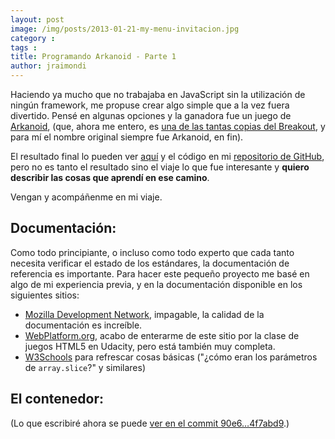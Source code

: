 ```yaml
---
layout: post
image: /img/posts/2013-01-21-my-menu-invitacion.jpg
category : 
tags : 
title: Programando Arkanoid - Parte 1
author: jraimondi
---
```


Haciendo ya mucho que no trabajaba en JavaScript sin la utilización de ningún framework, me propuse crear algo simple que a la vez fuera divertido. Pensé en algunas opciones y la ganadora fue un juego de [Arkanoid](http://en.wikipedia.org/wiki/Arkanoid), (que, ahora me entero, es [una de las tantas copias del Breakout](http://en.wikipedia.org/wiki/Breakout_clones), y para mí el nombre original siempre fue Arkanoid, en fin).

El resultado final lo pueden ver [aquí](http://randomjs.alphasmanifesto.com/arkanoid-canvas/arkanoid.html) y el código en mi [repositorio de GitHub](https://github.com/AlphaGit/random-javascript), pero no es tanto el resultado sino el viaje lo que fue interesante y **quiero describir las cosas que aprendí en ese camino**.

Vengan y acompáñenme en mi viaje.

## Documentación:

Como todo principiante, o incluso como todo experto que cada tanto necesita verificar el estado de los estándares, la documentación de referencia es importante. Para hacer este pequeño proyecto me basé en algo de mi experiencia previa, y en la documentación disponible en los siguientes sitios:

- [Mozilla Development Network](https://developer.mozilla.org/), impagable, la calidad de la documentación es increíble.
- [WebPlatform.org](http://www.webplatform.org/), acabo de enterarme de este sitio por la clase de juegos HTML5 en Udacity, pero está también muy completa.
- [W3Schools](http://www.w3schools.com/) para refrescar cosas básicas ("¿cómo eran los parámetros de `array.slice`?" y similares)

## El contenedor:

(Lo que escribiré ahora se puede [ver en el commit 90e6…4f7abd9](https://github.com/AlphaGit/random-javascript/commit/90e6540100631e1a3ae590c3bde4a21b74f7abd9).)

